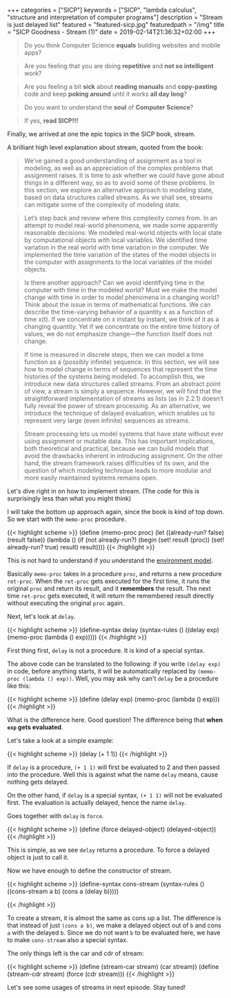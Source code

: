 +++
categories = ["SICP"]
keywords = ["SICP", "lambda calculus", "structure and interpretation of computer programs"]
description = "Stream is just delayed list"
featured = "featured-sicp.jpg"
featuredpath = "/img"
title = "SICP Goodness - Stream (1)"
date = 2019-02-14T21:36:32+02:00
+++

>Do you think Computer Science **equals** building websites and mobile apps? 

>Are you feeling that you are doing **repetitive** and **not so intelligent** work?

>Are you feeling a bit **sick** about **reading manuals** and **copy-pasting** code and keep **poking around** until it works **all day long**? 

>Do you want to understand the **soul** of **Computer Science**?

>If yes, **read SICP!!!**

Finally, we arrived at one the epic topics in the SICP book, stream.

A brilliant high level explanation about stream, quoted from the book:

>We’ve gained a good understanding of assignment as a tool in modeling, as well as an appreciation of the complex problems that assignment raises. It is time to ask whether we could have gone about things in a different way, so as to avoid some of these problems. In this section, we explore an alternative approach to modeling state, based on data structures called streams. As we shall see, streams can mitigate some of the complexity of modeling state.

>Let’s step back and review where this complexity comes from. In an attempt to model real-world phenomena, we made some apparently reasonable decisions: We modeled real-world objects with local state by computational objects with local variables. We identified time variation in the real world with time variation in the computer. We implemented the time variation of the states of the model objects in the computer with assignments to the local variables of the model objects.

>Is there another approach? Can we avoid identifying time in the computer with time in the modeled world? Must we make the model change with time in order to model phenomena in a changing world? Think about the issue in terms of mathematical functions. We can describe the time-varying behavior of a quantity x as a function of time x(t). If we concentrate on x instant by instant, we think of it as a changing quantity. Yet if we concentrate on the entire time history of values, we do not emphasize change—the function itself does not change.

>If time is measured in discrete steps, then we can model a time function as a (possibly infinite) sequence. In this section, we will see how to model change in terms of sequences that represent the time histories of the systems being modeled. To accomplish this, we introduce new data structures called streams. From an abstract point of view, a stream is simply a sequence. However, we will find that the straightforward implementation of streams as lists (as in 2.2.1) doesn’t fully reveal the power of stream processing. As an alternative, we introduce the technique of delayed evaluation, which enables us to represent very large (even infinite) sequences as streams.

>Stream processing lets us model systems that have state without ever using assignment or mutable data. This has important implications, both theoretical and practical, because we can build models that avoid the drawbacks inherent in introducing assignment. On the other hand, the stream framework raises difficulties of its own, and the question of which modeling technique leads to more modular and more easily maintained systems remains open.

Let's dive right in on how to implement stream. (The code for this is surprisingly less than what you might think)

I will take the bottom up approach again, since the book is kind of top down. So we start with the `memo-proc` procedure.

{{< highlight scheme >}}
(define (memo-proc proc)
  (let ((already-run? false)
        (result false))
    (lambda ()
      (if (not already-run?)
          (begin (set! result (proc))
                 (set! already-run? true)
                 result)
          result))))
{{< /highlight >}}

This is not hard to understand if you understand the [environment model](http://localhost:1313/post/sicp-goodness-environment-model/).

Basically `memo-proc` takes in a procedure `proc`, and returns a new procedure `ret-proc`. When the `ret-proc` gets executed for the first time, it runs the original `proc` and return its result, and it **remembers** the result. The next time `ret-proc` gets executed, it will return the remembered result directly without executing the original `proc` again.

Next, let's look at `delay`.


{{< highlight scheme >}}
(define-syntax delay
  (syntax-rules ()
    ((delay exp)
     (memo-proc (lambda () exp)))))
{{< /highlight >}}

First thing first, `delay` is not a procedure. It is kind of a special syntax.

The above code can be translated to the following: if you write `(delay exp)` in code, before anything starts, it will be automatically replaced by `(memo-proc (lambda () exp))`. Well, you may ask why can't `delay` be a procedure like this:

{{< highlight scheme >}}
(define (delay exp)
  (memo-proc (lambda () exp)))
{{< /highlight >}}

What is the difference here. Good question! The difference being that **when `exp` gets evaluated**.

Let's take a look at a simple example:

{{< highlight scheme >}}
(delay (+ 1 1))
{{< /highlight >}}

If `delay` is a procedure, `(+ 1 1)` will first be evaluated to 2 and then passed into the procedure. Well this is against what the name `delay` means, cause nothing gets delayed.

On the other hand, if `delay` is a special syntax, `(+ 1 1)` will not be evaluated first. The evaluation is actually delayed, hence the name `delay`.

Goes together with `delay` is `force`.

{{< highlight scheme >}}
(define (force delayed-object)
  (delayed-object))
{{< /highlight >}}

This is simple, as we see `delay` returns a procedure. To force a delayed object is just to call it.

Now we have enough to define the constructor of stream.

{{< highlight scheme >}}
(define-syntax cons-stream
  (syntax-rules ()
    ((cons-stream a b)
     (cons a (delay b)))))

{{< /highlight >}}

To create a stream, it is almost the same as cons up a list. The difference is that instead of just `(cons a b)`, we make a delayed object out of `b` and cons `a` with the delayed `b`. Since we do not want `b` to be evaluated here, we have to make `cons-stream` also a special syntax.

The only things left is the car and cdr of stream:

{{< highlight scheme >}}
(define (stream-car stream) (car stream))
(define (stream-cdr stream) (force (cdr stream)))
{{< /highlight >}}

Let's see some usages of streams in next episode. Stay tuned!
